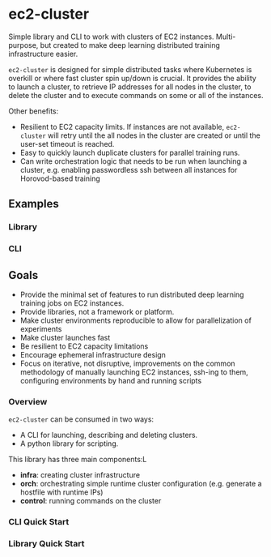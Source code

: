 # ec2-cluster

Simple library and CLI to work with clusters of EC2 instances. Multi-purpose, but created to make deep learning distributed training infrastructure easier. 

`ec2-cluster` is designed for simple distributed tasks where Kubernetes is overkill or where fast cluster spin up/down is crucial. It provides the ability to launch a cluster, to retrieve IP addresses for all nodes in the cluster, to delete the cluster and to execute commands on some or all of the instances. 

Other benefits:
- Resilient to EC2 capacity limits. If instances are not available, `ec2-cluster` will retry until the all nodes in the cluster are created or until the user-set timeout is reached.
- Easy to quickly launch duplicate clusters for parallel training runs.
- Can write orchestration logic that needs to be run when launching a cluster, e.g. enabling passwordless ssh between all instances for Horovod-based training

## Examples

### Library

### CLI

## Goals

- Provide the minimal set of features to run distributed deep learning training jobs on EC2 instances.
- Provide libraries, not a framework or platform.
- Make cluster environments reproducible to allow for parallelization of experiments
- Make cluster launches fast
- Be resilient to EC2 capacity limitations
- Encourage ephemeral infrastructure design
- Focus on iterative, not disruptive, improvements on the common methodology of manually launching EC2 instances, ssh-ing to them, configuring environments by hand and running scripts

### Overview

`ec2-cluster` can be consumed in two ways:

- A CLI for launching, describing and deleting clusters. 
- A python library for scripting.  

This library has three main components:L
- **infra**: creating cluster infrastructure
- **orch**: orchestrating simple runtime cluster configuration (e.g. generate a hostfile with runtime IPs)
- **control**: running commands on the cluster

### CLI Quick Start

### Library Quick Start





